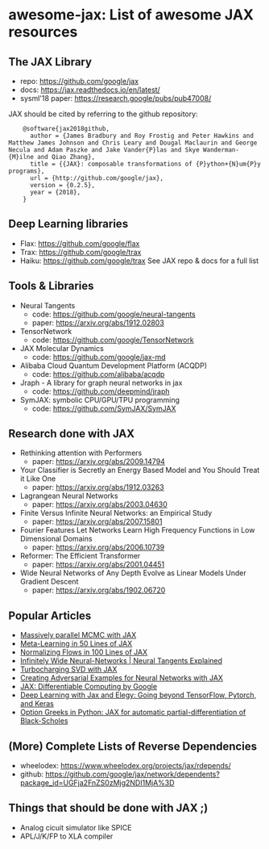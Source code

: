 # awesome-jax: List of awesome JAX resources

## The JAX Library
- repo: https://github.com/google/jax
- docs: https://jax.readthedocs.io/en/latest/
- sysml'18 paper: https://research.google/pubs/pub47008/

JAX should be cited by referring to the github repository:
```
    @software{jax2018github,
      author = {James Bradbury and Roy Frostig and Peter Hawkins and Matthew James Johnson and Chris Leary and Dougal Maclaurin and George Necula and Adam Paszke and Jake Vander{P}las and Skye Wanderman-{M}ilne and Qiao Zhang},
      title = {{JAX}: composable transformations of {P}ython+{N}um{P}y programs},
      url = {http://github.com/google/jax},
      version = {0.2.5},
      year = {2018},
    }
```

## Deep Learning libraries 
- Flax: https://github.com/google/flax
- Trax: https://github.com/google/trax
- Haiku: https://github.com/google/trax
See JAX repo & docs for a full list

## Tools & Libraries

- Neural Tangents
  - code: https://github.com/google/neural-tangents
  - paper: https://arxiv.org/abs/1912.02803
- TensorNetwork
  - code: https://github.com/google/TensorNetwork
- JAX Molecular Dynamics
  - code: https://github.com/google/jax-md
- Alibaba Cloud Quantum Development Platform (ACQDP)
  - code: https://github.com/alibaba/acqdp
- Jraph - A library for graph neural networks in jax
  - code: https://github.com/deepmind/jraph
- SymJAX: symbolic CPU/GPU/TPU programming
  - code: https://github.com/SymJAX/SymJAX

## Research done with JAX

- Rethinking attention with Performers
  - paper: https://arxiv.org/abs/2009.14794
- Your Classifier is Secretly an Energy Based Model and You Should Treat it Like One
  - paper: https://arxiv.org/abs/1912.03263
- Lagrangean Neural Networks
  - paper: https://arxiv.org/abs/2003.04630
- Finite Versus Infinite Neural Networks: an Empirical Study
  - paper: https://arxiv.org/abs/2007.15801
- Fourier Features Let Networks Learn High Frequency Functions in Low Dimensional Domains
  - paper: https://arxiv.org/abs/2006.10739
- Reformer: The Efficient Transformer
  - paper: https://arxiv.org/abs/2001.04451
- Wide Neural Networks of Any Depth Evolve as Linear Models Under Gradient Descent
  - paper: https://arxiv.org/abs/1902.06720

## Popular Articles

- [Massively parallel MCMC with JAX](https://rlouf.github.io/post/jax-random-walk-metropolis/)
- [Meta-Learning in 50 Lines of JAX](https://blog.evjang.com/2019/02/maml-jax.html)
- [Normalizing Flows in 100 Lines of JAX](https://blog.evjang.com/2019/07/nf-jax.html)
- [Infinitely Wide Neural-Networks | Neural Tangents Explained](https://towardsdatascience.com/infinitely-wide-neural-networks-neural-tangents-explained-d6c6d896fcbf)
- [Turbocharging SVD with JAX](https://towardsdatascience.com/turbocharging-svd-with-jax-749ae12f93af)
- [Creating Adversarial Examples for Neural Networks with JAX](https://towardsdatascience.com/creating-adversarial-examples-with-jax-from-the-scratch-bf267757f672)
- [JAX: Differentiable Computing by Google](https://towardsdatascience.com/jax-differentiable-computing-by-google-78310859b4ad)
- [Deep Learning with Jax and Elegy: Going beyond TensorFlow, Pytorch, and Keras](https://towardsdatascience.com/deep-learning-with-jax-and-elegy-c0765e3ec31a)
- [Option Greeks in Python: JAX for automatic partial-differentiation of Black-Scholes](https://towardsdatascience.com/option-greeks-in-python-97980df3ab0b)


## (More) Complete Lists of Reverse Dependencies

- wheelodex: https://www.wheelodex.org/projects/jax/rdepends/
- github: https://github.com/google/jax/network/dependents?package_id=UGFja2FnZS0zMjg2NDI1MjA%3D

## Things that should be done with JAX ;)

- Analog cicuit simulator like SPICE
- APL/J/K/FP to XLA compiler

